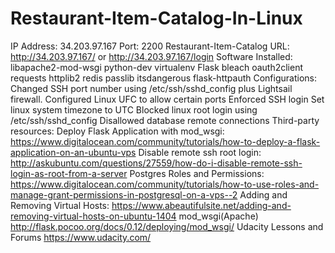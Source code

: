 # Restaurant-Item-Catalog-In-Linux
IP Address: 34.203.97.167
Port: 2200
Restaurant-Item-Catalog URL: http://34.203.97.167/ or http://34.203.97.167/login
Software Installed:
    libapache2-mod-wsgi
    python-dev
    virtualenv
    Flask
    bleach
    oauth2client
    requests
    httplib2
    redis
    passlib
    itsdangerous
    flask-httpauth
Configurations:
    Changed SSH port number using /etc/ssh/sshd_config plus Lightsail firewall.
    Configured Linux UFC to allow certain ports
    Enforced SSH login
    Set linux system timezone to UTC
    Blocked linux root login using /etc/ssh/sshd_config
    Disallowed database remote connections
Third-party resources:
    Deploy Flask Application with mod_wsgi:
        https://www.digitalocean.com/community/tutorials/how-to-deploy-a-flask-application-on-an-ubuntu-vps
    Disable remote ssh root login:
        http://askubuntu.com/questions/27559/how-do-i-disable-remote-ssh-login-as-root-from-a-server
    Postgres Roles and Permissions:
        https://www.digitalocean.com/community/tutorials/how-to-use-roles-and-manage-grant-permissions-in-postgresql-on-a-vps--2
    Adding and Removing Virtual Hosts:
        https://www.abeautifulsite.net/adding-and-removing-virtual-hosts-on-ubuntu-1404
    mod_wsgi(Apache)
        http://flask.pocoo.org/docs/0.12/deploying/mod_wsgi/
    Udacity Lessons and Forums
        https://www.udacity.com/
